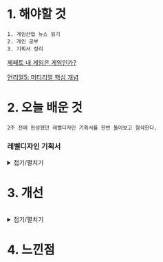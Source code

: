 # 1. 해야할 것
```
1. 게임산업 뉴스 읽기
2. 개인 공부
3. 기획서 정리
```
[제페토 내 게임은 게임인가?](https://www.gamemeca.com/view.php?gid=1686336)

[언리얼5: 머티리얼 핵심 개념](https://dev.epicgames.com/community/learning/courses/7wR/unreal-engine-53ee42/GbLZ/unreal-engine-1)

# 2. 오늘 배운 것
```
2주 전에 완성했던 레벨디자인 기획서를 한번 돌아보고 첨삭한다.
```

### 레벨디자인 기획서
<details>
<summary>접기/펼치기</summary>


</details>



# 3. 개선
```

```
<details>
<summary>접기/펼치기</summary>

</details>

# 4. 느낀점
```

```


